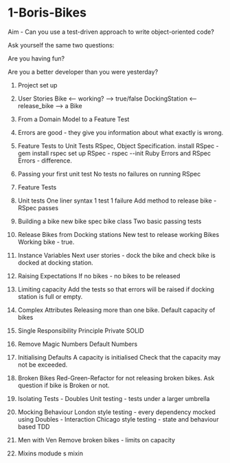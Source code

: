 # 1-Boris-Bikes

Aim - Can you use a test-driven approach to write object-oriented code?


Ask yourself the same two questions:

  Are you having fun?

  Are you a better developer than you were yesterday?

1. Project set up
2. User Stories
        Bike <-- working? --> true/false
        DockingStation <-- release_bike --> a Bike
3. From a Domain Model to a Feature Test
4. Errors are good - they give you information about what exactly is wrong.
5. Feature Tests to Unit Tests
    RSpec, Object Specification.
      install RSpec - gem install rspec
      set up RSpec - rspec --init
      Ruby Errors and RSpec Errors - difference.
6. Passing your first unit test
      No tests no failures on running RSpec
7. Feature Tests
8. Unit tests
    One liner syntax
    1 test 1 failure
    Add method to release bike - RSpec passes

9. Building a bike
      new bike spec
      bike class
      Two basic passing tests

10. Release Bikes from Docking stations
      New test to release working Bikes
      Working bike - true.

11. Instance Variables
        Next user stories - dock the bike and check bike is docked at docking station.  

12. Raising Expectations
        If no bikes - no bikes to be released

13. Limiting capacity
        Add the tests so that errors will be raised if docking station is full or empty.

14. Complex Attributes
        Releasing more than one bike.
        Default capacity of bikes

15. Single Responsibility Principle
        Private
        SOLID

16. Remove Magic Numbers
        Default Numbers

17. Initialising Defaults
        A capacity is initialised
        Check that the capacity may not be exceeded.

18. Broken Bikes
        Red-Green-Refactor for not releasing broken bikes.
        Ask question if bike is Broken or not.

19. Isolating Tests - Doubles
        Unit testing - tests under a larger umbrella

20. Mocking Behaviour
        London style testing - every dependency mocked using Doubles - Interaction
        Chicago style testing - state and behaviour based TDD

21. Men with Ven
        Remove broken bikes - limits on capacity

22. Mixins modude s
        mixin 
